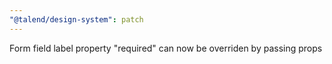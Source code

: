 ```yaml
---
"@talend/design-system": patch
---
```


Form field label property "required" can now be overriden by passing props
